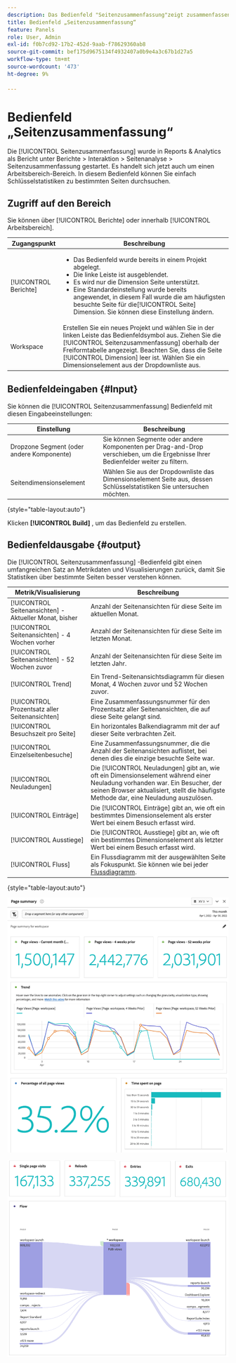 ```yaml
---
description: Das Bedienfeld "Seitenzusammenfassung"zeigt zusammenfassende Informationen für eine von Ihnen ausgewählte Seite an.
title: Bedienfeld „Seitenzusammenfassung“
feature: Panels
role: User, Admin
exl-id: f0b7cd92-17b2-452d-9aab-f78629360ab8
source-git-commit: bef175d9675134f4932407a0b9e4a3c67b1d27a5
workflow-type: tm+mt
source-wordcount: '473'
ht-degree: 9%

---
```


# Bedienfeld „Seitenzusammenfassung“

Die [!UICONTROL Seitenzusammenfassung] wurde in Reports &amp; Analytics als Bericht unter Berichte > Interaktion > Seitenanalyse > Seitenzusammenfassung gestartet. Es handelt sich jetzt auch um einen Arbeitsbereich-Bereich. In diesem Bedienfeld können Sie einfach Schlüsselstatistiken zu bestimmten Seiten durchsuchen.

## Zugriff auf den Bereich

Sie können über [!UICONTROL Berichte] oder innerhalb [!UICONTROL Arbeitsbereich].

| Zugangspunkt | Beschreibung |
| --- | --- |
| [!UICONTROL Berichte] | <ul><li>Das Bedienfeld wurde bereits in einem Projekt abgelegt.</li><li>Die linke Leiste ist ausgeblendet.</li><li>Es wird nur die Dimension Seite unterstützt.</li><li>Eine Standardeinstellung wurde bereits angewendet, in diesem Fall wurde die am häufigsten besuchte Seite für die[!UICONTROL Seite] Dimension. Sie können diese Einstellung ändern.</li></ul> |
| Workspace | Erstellen Sie ein neues Projekt und wählen Sie in der linken Leiste das Bedienfeldsymbol aus. Ziehen Sie die [!UICONTROL Seitenzusammenfassung] oberhalb der Freiformtabelle angezeigt. Beachten Sie, dass die Seite [!UICONTROL Dimension] leer ist. Wählen Sie ein Dimensionselement aus der Dropdownliste aus. |

## Bedienfeldeingaben {#Input}

Sie können die [!UICONTROL Seitenzusammenfassung] Bedienfeld mit diesen Eingabeeinstellungen:

| Einstellung | Beschreibung |
| --- | --- |
| Dropzone Segment (oder andere Komponente) | Sie können Segmente oder andere Komponenten per Drag-and-Drop verschieben, um die Ergebnisse Ihrer Bedienfelder weiter zu filtern. |
| Seitendimensionselement | Wählen Sie aus der Dropdownliste das Dimensionselement Seite aus, dessen Schlüsselstatistiken Sie untersuchen möchten. |

{style=&quot;table-layout:auto&quot;}

Klicken **[!UICONTROL Build]** , um das Bedienfeld zu erstellen.

## Bedienfeldausgabe {#output}

Die [!UICONTROL Seitenzusammenfassung] -Bedienfeld gibt einen umfangreichen Satz an Metrikdaten und Visualisierungen zurück, damit Sie Statistiken über bestimmte Seiten besser verstehen können.

| Metrik/Visualisierung | Beschreibung |
| --- | --- |
| [!UICONTROL Seitenansichten] - Aktueller Monat, bisher | Anzahl der Seitenansichten für diese Seite im aktuellen Monat. |
| [!UICONTROL Seitenansichten] - 4 Wochen vorher | Anzahl der Seitenansichten für diese Seite im letzten Monat. |
| [!UICONTROL Seitenansichten] - 52 Wochen zuvor | Anzahl der Seitenansichten für diese Seite im letzten Jahr. |
| [!UICONTROL Trend] | Ein Trend-Seitenansichtsdiagramm für diesen Monat, 4 Wochen zuvor und 52 Wochen zuvor. |
| [!UICONTROL Prozentsatz aller Seitenansichten] | Eine Zusammenfassungsnummer für den Prozentsatz aller Seitenansichten, die auf diese Seite gelangt sind. |
| [!UICONTROL Besuchszeit pro Seite] | Ein horizontales Balkendiagramm mit der auf dieser Seite verbrachten Zeit. |
| [!UICONTROL Einzelseitenbesuche] | Eine Zusammenfassungsnummer, die die Anzahl der Seitenansichten auflistet, bei denen dies die einzige besuchte Seite war. |
| [!UICONTROL Neuladungen] | Die [!UICONTROL Neuladungen] gibt an, wie oft ein Dimensionselement während einer Neuladung vorhanden war. Ein Besucher, der seinen Browser aktualisiert, stellt die häufigste Methode dar, eine Neuladung auszulösen. |
| [!UICONTROL Einträge] | Die [!UICONTROL Einträge] gibt an, wie oft ein bestimmtes Dimensionselement als erster Wert bei einem Besuch erfasst wird. |
| [!UICONTROL Ausstiege] | Die [!UICONTROL Ausstiege] gibt an, wie oft ein bestimmtes Dimensionselement als letzter Wert bei einem Besuch erfasst wird. |
| [!UICONTROL Fluss] | Ein Flussdiagramm mit der ausgewählten Seite als Fokuspunkt. Sie können wie bei jeder [Flussdiagramm](/help/analyze/analysis-workspace/visualizations/c-flow/create-flow.md). |

{style=&quot;table-layout:auto&quot;}

![Bedienfeld „Seitenzusammenfassung“](assets/page-sum1.png)

![Metriken und Fluss](assets/page-sum2.png)
